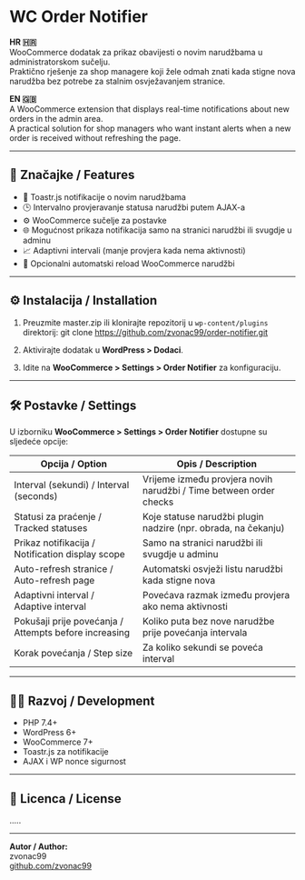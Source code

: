 # WC Order Notifier

**HR 🇭🇷**  
WooCommerce dodatak za prikaz obavijesti o novim narudžbama u administratorskom sučelju.  
Praktično rješenje za shop managere koji žele odmah znati kada stigne nova narudžba bez potrebe za stalnim osvježavanjem stranice.

**EN 🇬🇧**  
A WooCommerce extension that displays real-time notifications about new orders in the admin area.  
A practical solution for shop managers who want instant alerts when a new order is received without refreshing the page.

---

## 🎯 Značajke / Features

- 🔔 Toastr.js notifikacije o novim narudžbama
- 🕒 Intervalno provjeravanje statusa narudžbi putem AJAX-a
- ⚙️ WooCommerce sučelje za postavke
- 🌐 Mogućnost prikaza notifikacija samo na stranici narudžbi ili svugdje u adminu
- 📈 Adaptivni intervali (manje provjera kada nema aktivnosti)
- 🔁 Opcionalni automatski reload WooCommerce narudžbi

---

## ⚙️ Instalacija / Installation

1. Preuzmite master.zip ili klonirajte repozitorij u `wp-content/plugins` direktorij:
git clone https://github.com/zvonac99/order-notifier.git

2. Aktivirajte dodatak u **WordPress > Dodaci**.
3. Idite na **WooCommerce > Settings > Order Notifier** za konfiguraciju.

---

## 🛠️ Postavke / Settings

U izborniku **WooCommerce > Settings > Order Notifier** dostupne su sljedeće opcije:

| Opcija / Option                | Opis / Description |
|-------------------------------|--------------------|
| Interval (sekundi) / Interval (seconds) | Vrijeme između provjera novih narudžbi / Time between order checks |
| Statusi za praćenje / Tracked statuses | Koje statuse narudžbi plugin nadzire (npr. obrada, na čekanju) |
| Prikaz notifikacija / Notification display scope | Samo na stranici narudžbi ili svugdje u adminu |
| Auto-refresh stranice / Auto-refresh page | Automatski osvježi listu narudžbi kada stigne nova |
| Adaptivni interval / Adaptive interval | Povećava razmak između provjera ako nema aktivnosti |
| Pokušaji prije povećanja / Attempts before increasing | Koliko puta bez nove narudžbe prije povećanja intervala |
| Korak povećanja / Step size | Za koliko sekundi se poveća interval |

---

## 👨‍💻 Razvoj / Development

- PHP 7.4+
- WordPress 6+
- WooCommerce 7+
- Toastr.js za notifikacije
- AJAX i WP nonce sigurnost

---

## 📝 Licenca / License

.....

---

**Autor / Author:**  
zvonac99  
[github.com/zvonac99](https://github.com/zvonac99)

